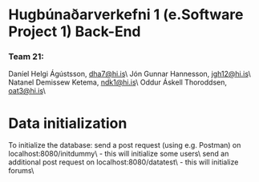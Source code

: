 # Hugbúnaðarverkefni 1 (e.Software Project 1) Back-End

### Team 21:
Daníel Helgi Ágústsson, dha7@hi.is\\
Jón Gunnar Hannesson, jgh12@hi.is\\
Natanel Demissew Ketema, ndk1@hi.is\\
Oddur Áskell Thoroddsen, oat3@hi.is\\

# Data initialization
To initialize the database:
    send a post request (using e.g. Postman) on localhost:8080/initdummy\\
    - this will initialize some users\\
    send an additional post request on localhost:8080/datatest\\
    - this will initialize forums\\